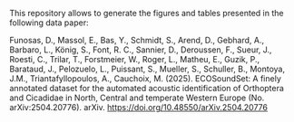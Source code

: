 This repository allows to generate the figures and tables presented in the following data paper:

Funosas, D., Massol, E., Bas, Y., Schmidt, S., Arend, D., Gebhard, A., Barbaro, L., König, S., Font, R. C., Sannier, D., Deroussen, F., Sueur, J., Roesti, C., Trilar, T., Forstmeier, W., Roger, L., Matheu, E., Guzik, P., Barataud, J., Pelozuelo, L., Puissant, S., Mueller, S., Schuller, B., Montoya, J.M., Triantafyllopoulos, A., Cauchoix, M. (2025). ECOSoundSet: A finely annotated dataset for the automated acoustic identification of Orthoptera and Cicadidae in North, Central and temperate Western Europe (No. arXiv:2504.20776). arXiv. https://doi.org/10.48550/arXiv.2504.20776
